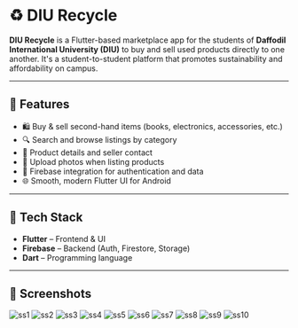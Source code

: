 # ♻️ DIU Recycle

**DIU Recycle** is a Flutter-based marketplace app for the students of **Daffodil International University (DIU)** to buy and sell used products directly to one another. It's a student-to-student platform that promotes sustainability and affordability on campus.

---

## 🚀 Features

- 🛍️ Buy & sell second-hand items (books, electronics, accessories, etc.)
- 🔍 Search and browse listings by category
- 🧾 Product details and seller contact
- 📸 Upload photos when listing products
- 📲 Firebase integration for authentication and data
- 🌐 Smooth, modern Flutter UI for Android

---

## 🔧 Tech Stack

- **Flutter** – Frontend & UI
- **Firebase** – Backend (Auth, Firestore, Storage)
- **Dart** – Programming language

---

## 📱 Screenshots
![ss1](Sceenshoot/ss1.png)
![ss2](Sceenshoot/ss2.png)
![ss3](Sceenshoot/ss3.png)
![ss4](Sceenshoot/ss4.png)
![ss5](Sceenshoot/ss5.png)
![ss6](Sceenshoot/ss6.png)
![ss7](Sceenshoot/ss7.png)
![ss8](Sceenshoot/ss8.png)
![ss9](Sceenshoot/ss9.png)
![ss10](Sceenshoot/ss10.png)